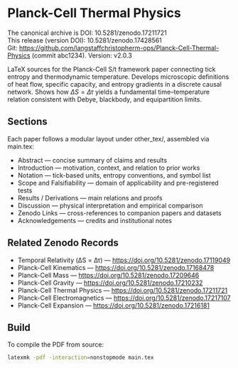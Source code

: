 # Planck-Cell Thermal Physics

The canonical archive is DOI: 10.5281/zenodo.17211721  
This release (version DOI): 10.5281/zenodo.17428561  
Git: https://github.com/langstaffchristopherm-ops/Planck-Cell-Thermal-Physics (commit abc1234). Version: v2.0.3  

LaTeX sources for the Planck-Cell S/t framework paper connecting tick entropy
and thermodynamic temperature. Develops microscopic definitions of heat flow,
specific capacity, and entropy gradients in a discrete causal network.
Shows how $\Delta S = \Delta \tau$ yields a fundamental time–temperature
relation consistent with Debye, blackbody, and equipartition limits.

## Sections
Each paper follows a modular layout under other_tex/, assembled via main.tex:
- Abstract — concise summary of claims and results  
- Introduction — motivation, context, and relation to prior works  
- Notation — tick-based units, entropy conventions, and symbol list  
- Scope and Falsifiability — domain of applicability and pre-registered tests  
- Results / Derivations — main relations and proofs  
- Discussion — physical interpretation and empirical comparison  
- Zenodo Links — cross-references to companion papers and datasets  
- Acknowledgements — credits and institutional notes  

## Related Zenodo Records
- Temporal Relativity (ΔS = Δτ) — https://doi.org/10.5281/zenodo.17119049  
- Planck-Cell Kinematics — https://doi.org/10.5281/zenodo.17168478  
- Planck-Cell Mass — https://doi.org/10.5281/zenodo.17209646  
- Planck-Cell Gravity — https://doi.org/10.5281/zenodo.17210232  
- Planck-Cell Thermal Physics — https://doi.org/10.5281/zenodo.17211721  
- Planck-Cell Electromagnetics — https://doi.org/10.5281/zenodo.17217107  
- Planck-Cell Expansion — https://doi.org/10.5281/zenodo.17216181  

## Build
To compile the PDF from source:
```bash
latexmk -pdf -interaction=nonstopmode main.tex
